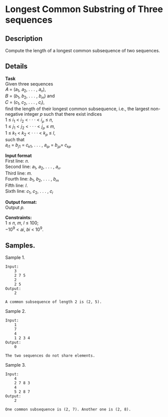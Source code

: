 # Longest Common Substring of Three sequences 

## Description 
Compute the length of a longest common subsequence of two sequences.

## Details
**Task**<br>
Given three sequences <br>
𝐴 = (𝑎<sub>1</sub>, 𝑎<sub>2</sub>, . . . , 𝑎<sub>𝑛</sub>),<br> 
𝐵 = (𝑏<sub>1</sub>, 𝑏<sub>2</sub>, . . . , 𝑏<sub>𝑚</sub>) and <br>
𝐶 = (𝑐<sub>1</sub>, 𝑐<sub>2</sub>, . . . , 𝑐<sub>𝑙</sub>), <br>
find the length of their longest common subsequence, i.e., the largest non-negative integer 𝑝 such that there exist indices <br>
1 ≤ 𝑖<sub>1</sub> < 𝑖<sub>2</sub> < · · · < 𝑖<sub>𝑝</sub> ≤ 𝑛, <br>
1 ≤ 𝑗<sub>1</sub> < 𝑗<sub>2</sub> < · · · < 𝑗<sub>𝑝</sub> ≤ 𝑚, <br>
1 ≤ 𝑘<sub>1</sub> < 𝑘<sub>2</sub> < · · · < 𝑘<sub>𝑝</sub> ≤ 𝑙, <br>
such that <br>
𝑎<sub>𝑖1</sub> = 𝑏<sub>𝑗1</sub> = 𝑐<sub>𝑘1</sub>, . . . , 𝑎<sub>𝑖𝑝</sub> = 𝑏<sub>𝑗𝑝</sub>= 𝑐<sub>𝑘𝑝</sub>


**Input format**<br> 
First line: 𝑛.<br>
Second line: 𝑎<sub>1</sub>, 𝑎<sub>2</sub>, . . . , 𝑎<sub>𝑛</sub>.<br> 
Third line: 𝑚. <br>
Fourth line: 𝑏<sub>1</sub>, 𝑏<sub>2</sub>, . . . , 𝑏<sub>𝑚</sub> <br>
Fifth line: 𝑙. <br>
Sixth line: 𝑐<sub>1</sub>, 𝑐<sub>2</sub>, . . . , 𝑐<sub>𝑙</sub>

**Output format:**<br> 
Output 𝑝.

**Constraints:**<br> 
1 ≤ 𝑛, 𝑚, 𝑙 ≤ 100;<br>
 −10<sup>9</sup> < 𝑎𝑖, 𝑏𝑖 < 10<sup>9</sup>.

## Samples.
Sample 1.

    Input:
        3
        2 7 5
        2
        2 5
    Output:
        2
    
    A common subsequence of length 2 is (2, 5).

Sample 2.

    Input:
        1
        7
        4
        1 2 3 4
    Output:
        0
    
    The two sequences do not share elements.

Sample 3.

    Input:
        4
        2 7 8 3
        4
        5 2 8 7
    Output:
        2
    
    One common subsequence is (2, 7). Another one is (2, 8).
